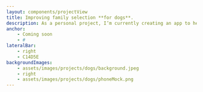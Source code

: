 ```yaml
---
layout: components/projectView
title: Improving family selection **for dogs**. 
description: As a personal project, I’m currently creating an app to help street dogs along Costa Rica to find their dreamy family.\n\nPersonal project.
anchor:
    - Coming soon
    - #
lateralBar: 
    - right
    - C14D5E
backgroundImages:
    - assets/images/projects/dogs/background.jpeg
    - right
    - assets/images/projects/dogs/phoneMock.png
---
```

